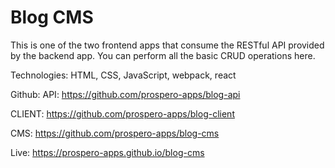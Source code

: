 # Blog CMS

This is one of the two frontend apps that consume the RESTful API provided by the backend app. You can perform all the basic CRUD operations here.

Technologies: HTML, CSS, JavaScript, webpack, react

Github: 
API:
https://github.com/prospero-apps/blog-api 

CLIENT:
https://github.com/prospero-apps/blog-client 

CMS:
https://github.com/prospero-apps/blog-cms 


Live: https://prospero-apps.github.io/blog-cms